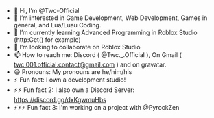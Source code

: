 - 👋 Hi, I’m @Twc-Official
- 👀 I’m interested in Game Development, Web Development, Games in general, and Lua/Luau Coding.
- 🌱 I’m currently learning Advanced Programming in Roblox Studio (http:Get() for example)
- 💞️ I’m looking to collaborate on Roblox Studio
- 📫 How to reach me: Discord ( @Twc._.Official ), On Gmail ( twc.001.official.contact@gmail.com ) and on gravatar.
- 😄 Pronouns: My pronouns are he/him/his
- ⚡ Fun fact: I own a development studio!
- ⚡⚡ Fun fact 2: I also own a Discord Server: https://discord.gg/dxKgwmuHbs
- ⚡⚡⚡ Fun fact 3: I'm working on a project with @PyrockZen

<!---
Twc-Official/Twc-Official is a ✨ special ✨ repository because its `README.md` (this file) appears on your GitHub profile.
You can click the Preview link to take a look at your changes.
--->
